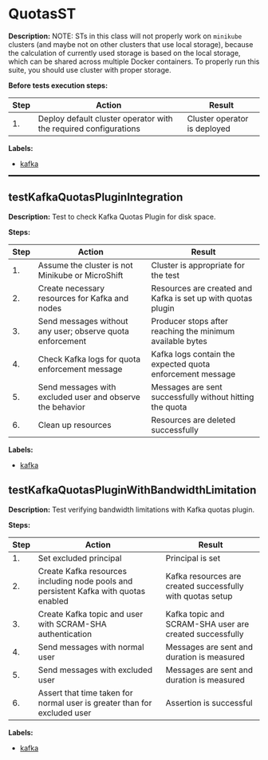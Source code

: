 # QuotasST

**Description:** NOTE: STs in this class will not properly work on `minikube` clusters (and maybe not on other clusters that use local storage), because the calculation of currently used storage is based on the local storage, which can be shared across multiple Docker containers. To properly run this suite, you should use cluster with proper storage.

**Before tests execution steps:**

| Step | Action | Result |
| - | - | - |
| 1. | Deploy default cluster operator with the required configurations | Cluster operator is deployed |

**Labels:**

* [kafka](labels/kafka.md)

<hr style="border:1px solid">

## testKafkaQuotasPluginIntegration

**Description:** Test to check Kafka Quotas Plugin for disk space.

**Steps:**

| Step | Action | Result |
| - | - | - |
| 1. | Assume the cluster is not Minikube or MicroShift | Cluster is appropriate for the test |
| 2. | Create necessary resources for Kafka and nodes | Resources are created and Kafka is set up with quotas plugin |
| 3. | Send messages without any user; observe quota enforcement | Producer stops after reaching the minimum available bytes |
| 4. | Check Kafka logs for quota enforcement message | Kafka logs contain the expected quota enforcement message |
| 5. | Send messages with excluded user and observe the behavior | Messages are sent successfully without hitting the quota |
| 6. | Clean up resources | Resources are deleted successfully |

**Labels:**

* [kafka](labels/kafka.md)


## testKafkaQuotasPluginWithBandwidthLimitation

**Description:** Test verifying bandwidth limitations with Kafka quotas plugin.

**Steps:**

| Step | Action | Result |
| - | - | - |
| 1. | Set excluded principal | Principal is set |
| 2. | Create Kafka resources including node pools and persistent Kafka with quotas enabled | Kafka resources are created successfully with quotas setup |
| 3. | Create Kafka topic and user with SCRAM-SHA authentication | Kafka topic and SCRAM-SHA user are created successfully |
| 4. | Send messages with normal user | Messages are sent and duration is measured |
| 5. | Send messages with excluded user | Messages are sent and duration is measured |
| 6. | Assert that time taken for normal user is greater than for excluded user | Assertion is successful |

**Labels:**

* [kafka](labels/kafka.md)

